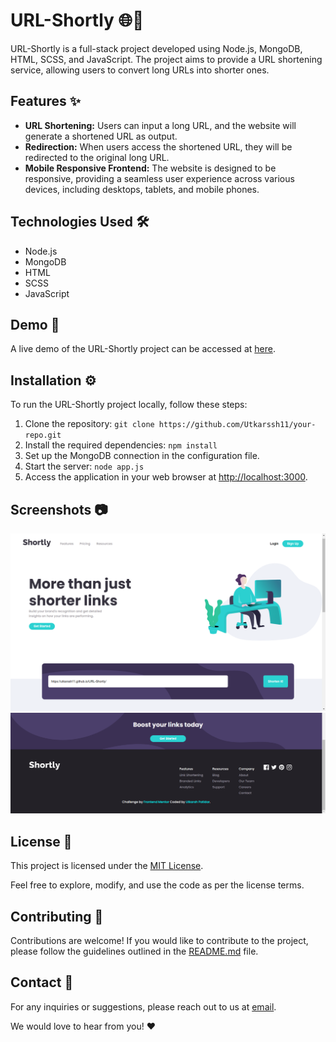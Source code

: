 # URL-Shortly 🌐🔗

URL-Shortly is a full-stack project developed using Node.js, MongoDB, HTML, SCSS, and JavaScript. The project aims to provide a URL shortening service, allowing users to convert long URLs into shorter ones.

## Features ✨

- **URL Shortening:** Users can input a long URL, and the website will generate a shortened URL as output.
- **Redirection:** When users access the shortened URL, they will be redirected to the original long URL.
- **Mobile Responsive Frontend:** The website is designed to be responsive, providing a seamless user experience across various devices, including desktops, tablets, and mobile phones.

## Technologies Used 🛠️

- Node.js
- MongoDB
- HTML
- SCSS
- JavaScript

## Demo 🚀

A live demo of the URL-Shortly project can be accessed at [here](https://utkarssh11.github.io/URL-Shortly/).

## Installation ⚙️

To run the URL-Shortly project locally, follow these steps:

1. Clone the repository: `git clone https://github.com/Utkarssh11/your-repo.git`
2. Install the required dependencies: `npm install`
3. Set up the MongoDB connection in the configuration file.
4. Start the server: `node app.js`
5. Access the application in your web browser at [http://localhost:3000](http://localhost:3000).

## Screenshots 📷

![Screenshot (333)](https://github.com/Utkarssh11/URL-Shortly/blob/main/Screenshot%20(333).png?raw=true)
![Screenshot (336).png](https://github.com/Utkarssh11/URL-Shortly/blob/main/Screenshot%20(336).png?raw=true)

## License 📝

This project is licensed under the [MIT License](LICENSE).

Feel free to explore, modify, and use the code as per the license terms.

## Contributing 🤝

Contributions are welcome! If you would like to contribute to the project, please follow the guidelines outlined in the [README.md](README.md) file.

## Contact 📧

For any inquiries or suggestions, please reach out to us at [email](utkarshpatidar011@gmail.com).

We would love to hear from you! ❤️
